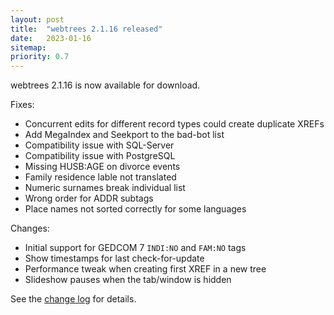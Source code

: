 ```yaml
---
layout: post
title:  "webtrees 2.1.16 released"
date:   2023-01-16
sitemap:
priority: 0.7
---
```


webtrees 2.1.16 is now available for download.

Fixes:

* Concurrent edits for different record types could create duplicate XREFs
* Add MegaIndex and Seekport to the bad-bot list
* Compatibility issue with SQL-Server
* Compatibility issue with PostgreSQL
* Missing HUSB:AGE on divorce events
* Family residence lable not translated
* Numeric surnames break individual list
* Wrong order for ADDR subtags
* Place names not sorted correctly for some languages

Changes:

* Initial support for GEDCOM 7 `INDI:NO` and `FAM:NO` tags
* Show timestamps for last check-for-update
* Performance tweak when creating first XREF in a new tree
* Slideshow pauses when the tab/window is hidden

See the [change log](https://github.com/fisharebest/webtrees/compare/2.1.15...2.1.16) for details.
